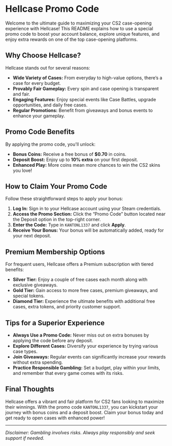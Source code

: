 # Hellcase Promo Code

Welcome to the ultimate guide to maximizing your CS2 case-opening experience with Hellcase! This README explains how to use a special promo code to boost your account balance, explore unique features, and enjoy extra rewards on one of the top case-opening platforms.

## Why Choose Hellcase?

Hellcase stands out for several reasons:
- **Wide Variety of Cases:** From everyday to high-value options, there’s a case for every budget.
- **Provably Fair Gameplay:** Every spin and case opening is transparent and fair.
- **Engaging Features:** Enjoy special events like Case Battles, upgrade opportunities, and daily free cases.
- **Regular Promotions:** Benefit from giveaways and bonus events to enhance your gameplay.

## Promo Code Benefits

By applying the promo code, you'll unlock:
- **Bonus Coins:** Receive a free bonus of **$0.70** in coins.
- **Deposit Boost:** Enjoy up to **10% extra** on your first deposit.
- **Enhanced Play:** More coins mean more chances to win the CS2 skins you love!

## How to Claim Your Promo Code

Follow these straightforward steps to apply your bonus:

1. **Log In:** Sign in to your Hellcase account using your Steam credentials.
2. **Access the Promo Section:** Click the “Promo Code” button located near the Deposit option in the top-right corner.
3. **Enter the Code:** Type in `KANTONL1337` and click **Apply**.
4. **Receive Your Bonus:** Your bonus will be automatically added, ready for your next deposit.

## Premium Membership Options

For frequent users, Hellcase offers a Premium subscription with tiered benefits:

- **Silver Tier:** Enjoy a couple of free cases each month along with exclusive giveaways.
- **Gold Tier:** Gain access to more free cases, premium giveaways, and special tokens.
- **Diamond Tier:** Experience the ultimate benefits with additional free cases, extra tokens, and priority customer support.

## Tips for a Superior Experience

- **Always Use a Promo Code:** Never miss out on extra bonuses by applying the code before any deposit.
- **Explore Different Cases:** Diversify your experience by trying various case types.
- **Join Giveaways:** Regular events can significantly increase your rewards without extra spending.
- **Practice Responsible Gambling:** Set a budget, play within your limits, and remember that every game comes with its risks.

## Final Thoughts

Hellcase offers a vibrant and fair platform for CS2 fans looking to maximize their winnings. With the promo code `KANTONL1337`, you can kickstart your journey with bonus coins and a deposit boost. Claim your bonus today and get ready to open cases with enhanced power!

---

*Disclaimer: Gambling involves risks. Always play responsibly and seek support if needed.*
